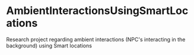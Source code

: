 # AmbientInteractionsUsingSmartLocations
Research project regarding ambient interactions (NPC's interacting in the background) using Smart locations

